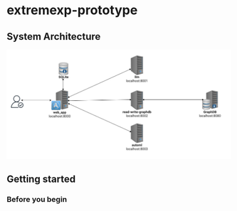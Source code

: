 # extremexp-prototype
## System Architecture
![System Components](img/system-components.png)

## Getting started

### Before you begin
